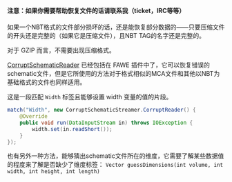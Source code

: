 #### 注意：如果你需要帮助恢复文件的话请联系我（ticket，IRC等等）

如果一个NBT格式的文件部分损坏的话，还是能恢复部分数据的——只要压缩文件的开头还是完整的（如果它是压缩文件），且NBT TAG的名字还是完整的。

对于 GZIP 而言，不需要出现压缩格式。

[CorruptSchematicReader](https://github.com/boy0001/FastAsyncWorldedit/blob/master/core/src/main/java/com/boydti/fawe/jnbt/CorruptSchematicStreamer.java) 已经包括在 FAWE 插件中了，它可以恢复错误的schematic文件，但是它所使用的方法对于格式相似的MCA文件和其他以NBT为基础格式的文件也同样适用。

这是一段匹配 `Width` 标签且能够设置 width 变量的值的片段。

```Java
match("Width", new CorruptSchematicStreamer.CorruptReader() {
    @Override
    public void run(DataInputStream in) throws IOException {
        width.set(in.readShort());
    }
});
```
也有另外一种方法，能够猜出schematic文件所在的维度，它需要了解某些数据值的程度来了解是否缺少了维度标签：
 `Vector guessDimensions(int volume, int width, int height, int length)`

